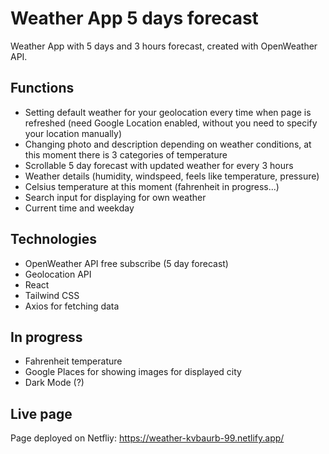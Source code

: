# Weather App 5 days forecast
Weather App with 5 days and 3 hours forecast, created with OpenWeather API.

## Functions 
- Setting default weather for your geolocation every time when page is refreshed (need Google Location enabled, without you need to specify your location manually)
- Changing photo and description depending on weather conditions, at this moment there is 3 categories of temperature
- Scrollable 5 day forecast with updated weather for every 3 hours
- Weather details (humidity, windspeed, feels like temperature, pressure)
- Celsius temperature at this moment (fahrenheit in progress...)
- Search input for displaying for own weather
- Current time and weekday

## Technologies
- OpenWeather API free subscribe (5 day forecast)
- Geolocation API
- React
- Tailwind CSS
- Axios for fetching data

## In progress
- Fahrenheit temperature
- Google Places for showing images for displayed city
- Dark Mode (?)

## Live page
Page deployed on Netfliy: https://weather-kvbaurb-99.netlify.app/